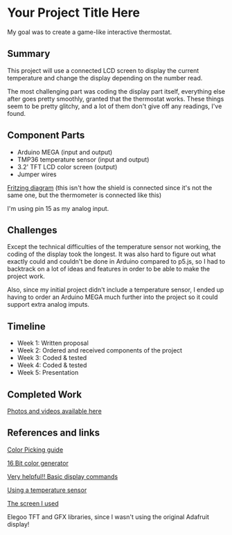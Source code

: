 

# Your Project Title Here

My goal was to create a game-like interactive thermostat.

## Summary

This project will use a connected LCD screen to display the current temperature and change the display depending on the number read.

The most challenging part was coding the display part itself, everything else after goes pretty smoothly, granted that the thermostat works. These things seem to be pretty glitchy, and a lot of them don't give off any readings, I've found.


## Component Parts

- Arduino MEGA (input and output)
- TMP36 temperature sensor (input and output)
- 3.2' TFT LCD color screen (output)
- Jumper wires

[Fritzing diagram](https://drive.google.com/a/cca.edu/file/d/1-p4NJ48oKWVzbgLhkwBgPsI4trJ0rRzv/view?usp=sharing) (this isn't how the shield is connected since it's not the same one, but the thermometer is connected like this)

I'm using pin 15 as my analog input.

## Challenges

Except the technical difficulties of the temperature sensor not working, the coding of the display took the longest. It was also hard to figure out what exactly could and couldn't be done in Arduino compared to p5.js, so I had to backtrack on a lot of ideas and features in order to be able to make the project work.

Also, since my initial project didn't include a temperature sensor, I ended up having to order an Arduino MEGA much further into the project so it could support extra analog imputs. 

## Timeline

- Week 1: Written proposal
- Week 2: Ordered and received components of the project
- Week 3: Coded & tested
- Week 4: Coded & tested
- Week 5: Presentation

## Completed Work

[Photos and videos available here](https://drive.google.com/open?id=1eTCGgqlSSsFCVM1-Tbd6M8ubOg3NG9fo)

## References and links

[Color Picking guide](http://henrysbench.capnfatz.com/henrys-bench/arduino-adafruit-gfx-library-user-guide/arduino-16-bit-tft-rgb565-color-basics-and-selection/)

[16 Bit color generator](https://ee-programming-notepad.blogspot.com/2016/10/16-bit-color-generator-picker.html) 

[Very helpful!! Basic display commands](https://www.youtube.com/watch?v=Fj0yXP0tCLU)

[Using a temperature sensor](http://learn.adafruit.com/tmp36-temperature-sensor/using-a-temp-sensor)

[The screen I used](https://www.amazon.com/Elegoo-Inches-Screen-Technical-Arduino/dp/B01EUVJYME/ref=sr_1_7?ie=UTF8&qid=1513502111&sr=8-7&keywords=arduino+display)

Elegoo TFT and GFX libraries, since I wasn't using the original Adafruit display!



